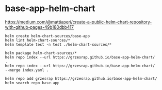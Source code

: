 # base-app-helm-chart

https://medium.com/@mattiaperi/create-a-public-helm-chart-repository-with-github-pages-49b180dbb417

```
helm create helm-chart-sources/base-app 
helm lint helm-chart-sources/*
helm template test -n test ./helm-chart-sources/*

helm package helm-chart-sources/*
helm repo index --url https://grzesrap.github.io/base-app-helm-chart/ .
helm repo index --url https://grzesrap.github.io/base-app-helm-chart/ --merge index.yaml .
```
```
helm repo add grzesrap https://grzesrap.github.io/base-app-helm-chart/
helm search repo base-app
```
